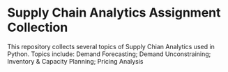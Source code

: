 # Supply Chain Analytics Assignment Collection
This repository collects several topics of Supply Chian Analytics used in Python.
Topics include: Demand Forecasting; Demand Unconstraining; Inventory & Capacity Planning; Pricing Analysis
